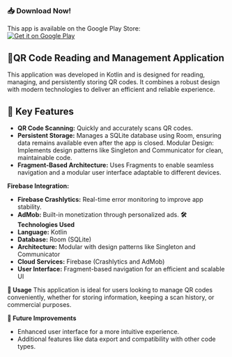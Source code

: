 ### 📥 Download Now!  
This app is available on the Google Play Store:  
[![Get it on Google Play](https://upload.wikimedia.org/wikipedia/commons/7/78/Google_Play_Store_badge_EN.svg)](https://play.google.com/store/apps/details?id=com.gtrab.qrscanmaster)


## 📱QR Code Reading and Management Application
This application was developed in Kotlin and is designed for reading, managing, and persistently storing QR codes. It combines a robust design with modern technologies to deliver an efficient and reliable experience.

## 🚀 Key Features
-  **QR Code Scanning:** Quickly and accurately scans QR codes.
-  **Persistent Storage:** Manages a SQLite database using Room, ensuring data remains available even after the app is closed.
Modular Design: Implements design patterns like Singleton and Communicator for clean, maintainable code.
-  **Fragment-Based Architecture:** Uses Fragments to enable seamless navigation and a modular user interface adaptable to different devices.
 
**Firebase Integration:**

-  **Firebase Crashlytics:** Real-time error monitoring to improve app stability.
-  **AdMob:** Built-in monetization through personalized ads.
**🛠️ Technologies Used**
-  **Language:** Kotlin
-  **Database:** Room (SQLite)
-  **Architecture:** Modular with design patterns like Singleton and Communicator
-  **Cloud Services:** Firebase (Crashlytics and AdMob)
-  **User Interface:** Fragment-based navigation for an efficient and scalable UI

**📖 Usage**
This application is ideal for users looking to manage QR codes conveniently, whether for storing information, keeping a scan history, or commercial purposes.

**📂 Future Improvements**
-  Enhanced user interface for a more intuitive experience.
-  Additional features like data export and compatibility with other code types.
